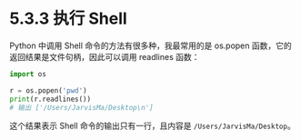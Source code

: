 # 5.3.3 执行 Shell

Python 中调用 Shell 命令的方法有很多种，我最常用的是 os.popen 函数，它的返回结果是文件句柄，因此可以调用 readlines 函数：

```python
import os

r = os.popen('pwd')
print(r.readlines())
# 输出 ['/Users/JarvisMa/Desktop\n']
```

这个结果表示 Shell 命令的输出只有一行，且内容是 `/Users/JarvisMa/Desktop`。
